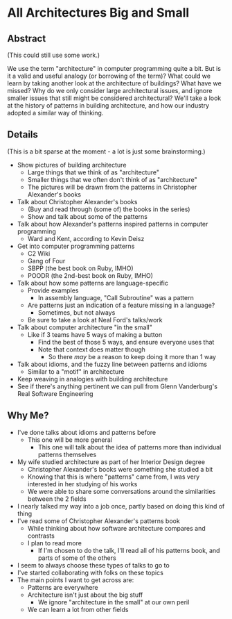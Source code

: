All Architectures Big and Small
===============================

Abstract
--------

(This could still use some work.)

We use the term "architecture" in computer programming quite a bit.
But is it a valid and useful analogy (or borrowing of the term)?
What could we learn by taking another look at the architecture of buildings?
What have we missed?
Why do we only consider large architectural issues,
and ignore smaller issues that still might be considered architectural?
We'll take a look at the history of patterns in building architecture,
and how our industry adopted a similar way of thinking.


Details
-------

(This is a bit sparse at the moment - a lot is just some brainstorming.)

* Show pictures of building architecture
    * Large things that we think of as "architecture"
    * Smaller things that we often don't think of as "architecture"
    * The pictures will be drawn from the patterns in Christopher Alexander's books
* Talk about Christopher Alexander's books
    * (Buy and read through (some of) the books in the series)
    * Show and talk about some of the patterns
* Talk about how Alexander's patterns inspired patterns in computer programming
    * Ward and Kent, according to Kevin Deisz
* Get into computer programming patterns
    * C2 Wiki
    * Gang of Four
    * SBPP (the best book on Ruby, IMHO)
    * POODR (the 2nd-best book on Ruby, IMHO)
* Talk about how some patterns are language-specific
    * Provide examples
        * In assembly language, "Call Subroutine" was a pattern
    * Are patterns just an indication of a feature missing in a language?
        * Sometimes, but not always
    * Be sure to take a look at Neal Ford's talks/work
* Talk about computer architecture "in the small"
    * Like if 3 teams have 5 ways of making a button
        * Find the best of those 5 ways, and ensure everyone uses that
        * Note that context does matter though
            * So there *may* be a reason to keep doing it more than 1 way
* Talk about idioms, and the fuzzy line between patterns and idioms
    * Similar to a "motif" in architecture
* Keep weaving in analogies with building architecture
* See if there's anything pertinent we can pull from Glenn Vanderburg's Real Software Engineering


Why Me?
-------

* I've done talks about idioms and patterns before
    * This one will be more general
        * This one will talk about the idea of patterns more than individual patterns themselves
* My wife studied architecture as part of her Interior Design degree
    * Christopher Alexander's books were something she studied a bit
    * Knowing that this is where "patterns" came from, I was very interested in her studying of his works
    * We were able to share some conversations around the similarities between the 2 fields
* I nearly talked my way into a job once, partly based on doing this kind of thing
* I've read some of Christopher Alexander's patterns book
    * While thinking about how software architecture compares and contrasts
    * I plan to read more
        * If I'm chosen to do the talk, I'll read all of his patterns book, and parts of some of the others
* I seem to always choose these types of talks to go to
* I've started collaborating with folks on these topics
* The main points I want to get across are:
    * Patterns are everywhere
    * Architecture isn't just about the big stuff
        * We ignore "architecture in the small" at our own peril
    * We can learn a lot from other fields

